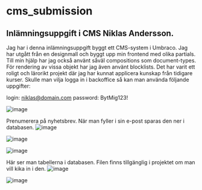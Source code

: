 # cms_submission
## Inlämningsuppgift i CMS Niklas Andersson.

Jag har i denna inlämningsuppgift byggt ett CMS-system i Umbraco. Jag har utgått från en designmall och byggt upp min frontend med olika partials.
Till min hjälp har jag också använt såväl compositions som document-types. För rendering av vissa objekt har jag även använt blocklists.
Det har varit ett roligt och lärorikt projekt där jag har kunnat applicera kunskap från tidigare kurser.
Skulle man vilja logga in i backoffice så kan man använda följande uppgifter:

login: niklas@domain.com
password: BytMig123!


![image](https://github.com/Niklasito/cms_submission/assets/110826266/5c82a2ae-3ce0-4a01-ab67-1c142603f008)


Prenumerera på nyhetsbrev. När man fyller i sin e-post sparas den ner i databasen.
![image](https://github.com/Niklasito/cms_submission/assets/110826266/1393a1df-d50a-4a07-8f86-f6764f89dd91)






![image](https://github.com/Niklasito/cms_submission/assets/110826266/fa47b4a1-9371-46be-9124-11219c99c1b9)






![image](https://github.com/Niklasito/cms_submission/assets/110826266/3be09f35-d43f-4377-9560-81bbaa6b6ec0)











Här ser man tabellerna i databasen. Filen finns tillgänglig i projektet om man vill kika in i den.
![image](https://github.com/Niklasito/cms_submission/assets/110826266/74c3a699-fc10-446f-92b3-1e8a60e4c84a)

![image](https://github.com/Niklasito/cms_submission/assets/110826266/0b7e9e46-2b10-4a1c-a46b-a423e700863b)


